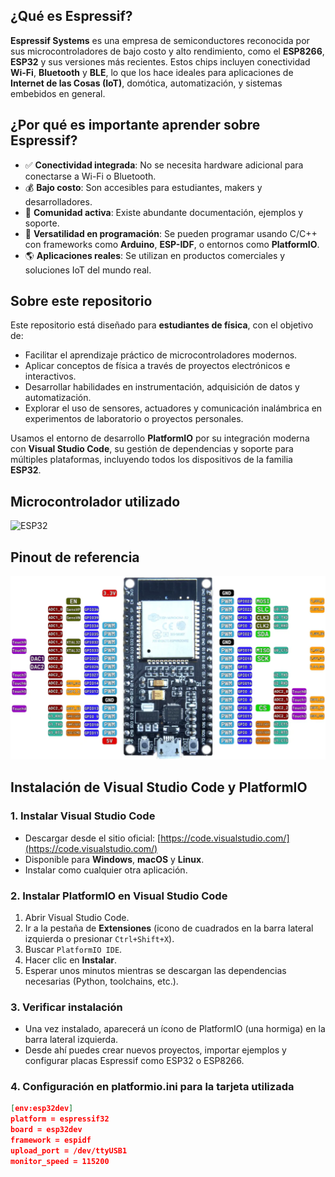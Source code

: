 ## ¿Qué es Espressif?

**Espressif Systems** es una empresa de semiconductores reconocida por sus microcontroladores de bajo costo y alto rendimiento, como el **ESP8266**, **ESP32** y sus versiones más recientes. Estos chips incluyen conectividad **Wi-Fi**, **Bluetooth** y **BLE**, lo que los hace ideales para aplicaciones de **Internet de las Cosas (IoT)**, domótica, automatización, y sistemas embebidos en general.

## ¿Por qué es importante aprender sobre Espressif?

- ✅ **Conectividad integrada**: No se necesita hardware adicional para conectarse a Wi-Fi o Bluetooth.
- 💰 **Bajo costo**: Son accesibles para estudiantes, makers y desarrolladores.
- 🧠 **Comunidad activa**: Existe abundante documentación, ejemplos y soporte.
- 🔧 **Versatilidad en programación**: Se pueden programar usando C/C++ con frameworks como **Arduino**, **ESP-IDF**, o entornos como **PlatformIO**.
- 🌎 **Aplicaciones reales**: Se utilizan en productos comerciales y soluciones IoT del mundo real.

## Sobre este repositorio

Este repositorio está diseñado para **estudiantes de física**, con el objetivo de:

- Facilitar el aprendizaje práctico de microcontroladores modernos.
- Aplicar conceptos de física a través de proyectos electrónicos e interactivos.
- Desarrollar habilidades en instrumentación, adquisición de datos y automatización.
- Explorar el uso de sensores, actuadores y comunicación inalámbrica en experimentos de laboratorio o proyectos personales.

Usamos el entorno de desarrollo **PlatformIO** por su integración moderna con **Visual Studio Code**, su gestión de dependencias y soporte para múltiples plataformas, incluyendo todos los dispositivos de la familia **ESP32**.

## Microcontrolador utilizado

![ESP32](documentation/ESP32-WROOM32.jpg)

## Pinout de referencia

![Pinout del ESP32](documentation/pinout.png)


## Instalación de Visual Studio Code y PlatformIO

### 1. Instalar Visual Studio Code

- Descargar desde el sitio oficial: [https://code.visualstudio.com/](https://code.visualstudio.com/)
- Disponible para **Windows**, **macOS** y **Linux**.
- Instalar como cualquier otra aplicación.

### 2. Instalar PlatformIO en Visual Studio Code

1. Abrir Visual Studio Code.
2. Ir a la pestaña de **Extensiones** (icono de cuadrados en la barra lateral izquierda o presionar `Ctrl+Shift+X`).
3. Buscar `PlatformIO IDE`.
4. Hacer clic en **Instalar**.
5. Esperar unos minutos mientras se descargan las dependencias necesarias (Python, toolchains, etc.).

### 3. Verificar instalación

- Una vez instalado, aparecerá un ícono de PlatformIO (una hormiga) en la barra lateral izquierda.
- Desde ahí puedes crear nuevos proyectos, importar ejemplos y configurar placas Espressif como ESP32 o ESP8266.


### 4. Configuración en platformio.ini para la tarjeta utilizada

```json
[env:esp32dev]
platform = espressif32
board = esp32dev
framework = espidf
upload_port = /dev/ttyUSB1
monitor_speed = 115200


